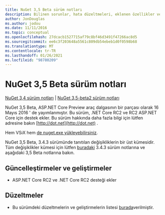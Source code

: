 ```yaml
---
title: NuGet 3,5 Beta sürüm notları
description: Bilinen sorunlar, hata düzeltmeleri, eklenen özellikler ve CCR 'ler dahil olmak üzere NuGet 3,5 Beta sürüm notları.
author: JonDouglas
ms.author: jodou
ms.date: 11/11/2016
ms.topic: conceptual
ms.openlocfilehash: 27dcacb1527715af79c8bf46d3491f47266ac8d5
ms.sourcegitcommit: ee6c3f203648a5561c809db54ebeb1d0f0598b68
ms.translationtype: MT
ms.contentlocale: tr-TR
ms.lasthandoff: 01/26/2021
ms.locfileid: "98780209"
---
```

# <a name="nuget-35-beta-release-notes"></a>NuGet 3,5 Beta sürüm notları

[NuGet 3,4 sürüm notları](../release-notes/nuget-3.4.md)  |  [NuGet 3,5-beta2 sürüm notları](../release-notes/nuget-3.5-Beta2.md)

NuGet 3,5 Beta, ASP.NET Core Preview araç dalgasının bir parçası olarak 16 Mayıs 2016 ' de yayımlanmıştır. Bu sürüm, .NET Core RC2 ve RC2 ASP.NET Core için destek ekler. Bu sürüm hakkında daha fazla bilgi için lütfen adresine bakın [http://dot.net](http://dot.net) .

Hem VSıX hem [de nuget.exe yükleyebilirsiniz](https://dist.nuget.org/index.html).

NuGet 3,5 Beta, 3.4.3 sürümünde tanıtılan değişikliklerin bir üst kümesidir. Tüm değişiklikler kümesi için lütfen [buradaki](https://github.com/NuGet/Home/issues?q=is%3Aissue+milestone%3A3.4.3+is%3Aclosed) 3.4.3 sürüm notlarına ve aşağıdaki 3,5 Beta notlarına bakın.

## <a name="updates-and-improvements"></a>Güncelleştirmeler ve geliştirmeler

* ASP.NET Core RC2 ve .NET Core RC2 desteği ekler

## <a name="fixes"></a>Düzeltmeler

* Bu sürümdeki düzeltmelerin ve geliştirmelerin listesi [burada](https://github.com/NuGet/Home/issues?q=is%3Aissue+milestone%3A%223.5+Beta%22+is%3Aclosed)verilmiştir.